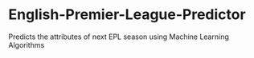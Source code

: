 # English-Premier-League-Predictor
Predicts the attributes of next EPL season using Machine Learning Algorithms
